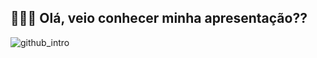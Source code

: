 ## 🚀👊🏼 Olá, veio conhecer minha apresentação??

![github_intro](https://user-images.githubusercontent.com/103339912/177216136-08dfe020-40c3-4f49-9b0d-139175143e15.png)
